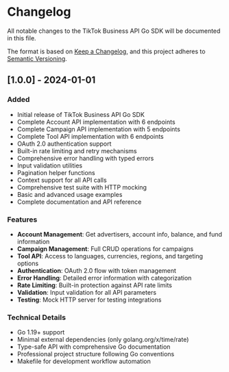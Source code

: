 # Changelog

All notable changes to the TikTok Business API Go SDK will be documented in this file.

The format is based on [Keep a Changelog](https://keepachangelog.com/en/1.0.0/),
and this project adheres to [Semantic Versioning](https://semver.org/spec/v2.0.0.html).

## [1.0.0] - 2024-01-01

### Added
- Initial release of TikTok Business API Go SDK
- Complete Account API implementation with 6 endpoints
- Complete Campaign API implementation with 5 endpoints  
- Complete Tool API implementation with 6 endpoints
- OAuth 2.0 authentication support
- Built-in rate limiting and retry mechanisms
- Comprehensive error handling with typed errors
- Input validation utilities
- Pagination helper functions
- Context support for all API calls
- Comprehensive test suite with HTTP mocking
- Basic and advanced usage examples
- Complete documentation and API reference

### Features
- **Account Management**: Get advertisers, account info, balance, and fund information
- **Campaign Management**: Full CRUD operations for campaigns
- **Tool API**: Access to languages, currencies, regions, and targeting options
- **Authentication**: OAuth 2.0 flow with token management
- **Error Handling**: Detailed error information with categorization
- **Rate Limiting**: Built-in protection against API rate limits
- **Validation**: Input validation for all API parameters
- **Testing**: Mock HTTP server for testing integrations

### Technical Details
- Go 1.19+ support
- Minimal external dependencies (only golang.org/x/time/rate)
- Type-safe API with comprehensive Go documentation
- Professional project structure following Go conventions
- Makefile for development workflow automation
